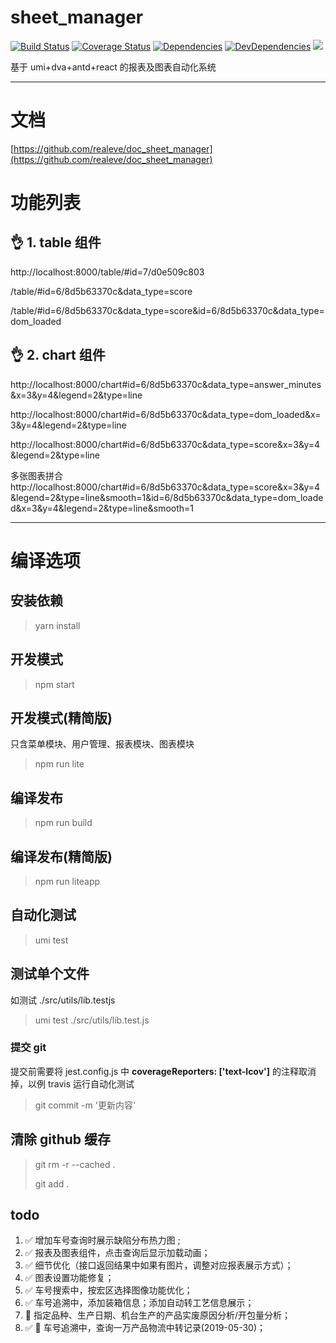 # sheet_manager

[![Build Status](https://travis-ci.org/realeve/sheet_manager.svg?branch=master)](https://travis-ci.org/realeve/sheet_manager)
[![Coverage Status](https://coveralls.io/repos/github/realeve/sheet_manager/badge.svg?branch=master)](https://coveralls.io/github/realeve/sheet_manager?branch=master)
[![Dependencies](https://img.shields.io/david/realeve/sheet_manager.svg)](https://david-dm.org/realeve/sheet_manager)
[![DevDependencies](https://img.shields.io/david/dev/realeve/sheet_manager.svg)](https://david-dm.org/realeve/sheet_manager?type=dev)
![](https://img.shields.io/github/last-commit/realeve/sheet_manager/master.svg)

基于 umi+dva+antd+react 的报表及图表自动化系统

---

# 文档

[https://github.com/realeve/doc_sheet_manager](https://github.com/realeve/doc_sheet_manager)

# 功能列表

## 👌 1. table 组件

http://localhost:8000/table/#id=7/d0e509c803

/table/#id=6/8d5b63370c&data_type=score

/table/#id=6/8d5b63370c&data_type=score&id=6/8d5b63370c&data_type=dom_loaded

## 👌 2. chart 组件

http://localhost:8000/chart#id=6/8d5b63370c&data_type=answer_minutes&x=3&y=4&legend=2&type=line

http://localhost:8000/chart#id=6/8d5b63370c&data_type=dom_loaded&x=3&y=4&legend=2&type=line

http://localhost:8000/chart#id=6/8d5b63370c&data_type=score&x=3&y=4&legend=2&type=line

多张图表拼合
http://localhost:8000/chart#id=6/8d5b63370c&data_type=score&x=3&y=4&legend=2&type=line&smooth=1&id=6/8d5b63370c&data_type=dom_loaded&x=3&y=4&legend=2&type=line&smooth=1

---

# 编译选项

## 安装依赖

<!-- > cnpm i

关于 cnpm [请参考这里 https://npm.taobao.org/](https://npm.taobao.org/) -->

> yarn install

## 开发模式

> npm start

## 开发模式(精简版)

只含菜单模块、用户管理、报表模块、图表模块

> npm run lite

## 编译发布

> npm run build

## 编译发布(精简版)

> npm run liteapp

## 自动化测试

> umi test

## 测试单个文件

如测试 ./src/utils/lib.testjs

> umi test ./src/utils/lib.test.js

### 提交 git

提交前需要将 jest.config.js 中 **coverageReporters: ['text-lcov']** 的注释取消掉，以例 travis 运行自动化测试

> git commit -m '更新内容'

## 清除 github 缓存

> git rm -r --cached .
>
> git add .

## todo

1. ✅ 增加车号查询时展示缺陷分布热力图 ;
2. ✅ 报表及图表组件，点击查询后显示加载动画；
3. ✅ 细节优化（接口返回结果中如果有图片，调整对应报表展示方式）；
4. ✅ 图表设置功能修复；
5. ✅ 车号搜索中，按宏区选择图像功能优化；
6. ✅ 车号追溯中，添加装箱信息；添加自动转工艺信息展示；
7. 🍡 指定品种、生产日期、机台生产的产品实废原因分析/开包量分析；
8. ✅ 🥗 车号追溯中，查询一万产品物流中转记录(2019-05-30)；
